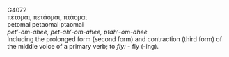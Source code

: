G4072  
πέτομαι, πετάομαι, πτάομαι  
petomai petaomai ptaomai  
*pet‘-om-ahee,* *pet-ah‘-om-ahee,* *ptah‘-om-ahee*  
Including the prolonged form (second form) and contraction (third form)
of the middle voice of a primary verb; to *fly:* - fly (-ing).  

